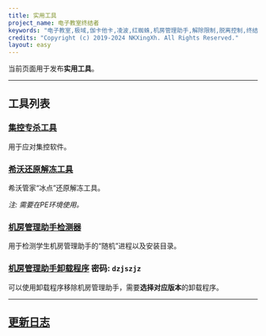 ```yaml
---
title: 实用工具
project_name: 电子教室终结者
keywords: "电子教室,极域,伽卡他卡,凌波,红蜘蛛,机房管理助手,解除限制,脱离控制,终结者,脱控,破解"
credits: "Copyright (c) 2019-2024 NKXingXh. All Rights Reserved."
layout: easy
---
```


当前页面用于发布**实用工具**。

* * *

## 工具列表

### [集控专杀工具](https://www.lanzoul.com/iWum40sz58ob)

用于应对集控软件。

### [希沃还原解冻工具](https://www.lanzoul.com/i1Bn10t0n02f)

希沃管家“冰点”还原解冻工具。

*注: 需要在PE环境使用。*

### [机房管理助手检测器](https://www.lanzoul.com/iBIIs29mpvaf)

用于检测学生机房管理助手的“随机”进程以及安装目录。

### [机房管理助手卸载程序](https://www.lanzoul.com/b08uwfvli) 密码: `dzjszjz`

可以使用卸载程序移除机房管理助手，需要**选择对应版本**的卸载程序。

* * *

## [更新日志](./changes.md)
